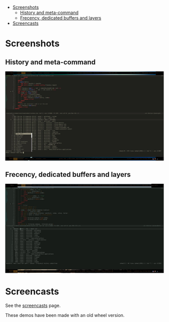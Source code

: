 <!-- vim: set filetype=markdown: -->

<!-- vim-markdown-toc GFM -->

+ [Screenshots](#screenshots)
	* [History and meta-command](#history-and-meta-command)
	* [Frecency, dedicated buffers and layers](#frecency-dedicated-buffers-and-layers)
+ [Screencasts](#screencasts)

<!-- vim-markdown-toc -->

# Screenshots

## History and meta-command

![History & :Wheel command completion](screenshot/history-meta-command.jpg)

## Frecency, dedicated buffers and layers

![Frecency, dedicated buffers and layers](screenshot/mandalas-and-leaves.jpg)

# Screencasts

 See the [screencasts](screencasts.md) page.

 These demos have been made with an old wheel version.

